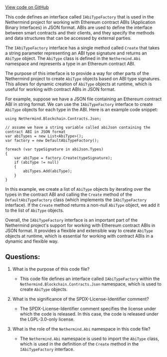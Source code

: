 [View code on GitHub](https://github.com/nethermindeth/nethermind/Nethermind.Blockchain/Contracts/Json/IAbiTypeFactory.cs)

This code defines an interface called `IAbiTypeFactory` that is used in the Nethermind project for working with Ethereum contract ABIs (Application Binary Interfaces) in JSON format. ABIs are used to define the interface between smart contracts and their clients, and they specify the methods and data structures that can be accessed by external parties.

The `IAbiTypeFactory` interface has a single method called `Create` that takes a string parameter representing an ABI type signature and returns an `AbiType` object. The `AbiType` class is defined in the `Nethermind.Abi` namespace and represents a type in an Ethereum contract ABI.

The purpose of this interface is to provide a way for other parts of the Nethermind project to create `AbiType` objects based on ABI type signatures. This allows for dynamic creation of `AbiType` objects at runtime, which is useful for working with contract ABIs in JSON format.

For example, suppose we have a JSON file containing an Ethereum contract ABI in string format. We can use the `IAbiTypeFactory` interface to create `AbiType` objects for each type in the ABI. Here is an example code snippet:

```
using Nethermind.Blockchain.Contracts.Json;

// assume we have a string variable called abiJson containing the contract ABI in JSON format
var abiTypes = new List<AbiType>();
var factory = new DefaultAbiTypeFactory();

foreach (var typeSignature in abiJson.Types)
{
    var abiType = factory.Create(typeSignature);
    if (abiType != null)
    {
        abiTypes.Add(abiType);
    }
}
```

In this example, we create a list of `AbiType` objects by iterating over the types in the contract ABI and calling the `Create` method of the `DefaultAbiTypeFactory` class (which implements the `IAbiTypeFactory` interface). If the `Create` method returns a non-null `AbiType` object, we add it to the list of `AbiType` objects.

Overall, the `IAbiTypeFactory` interface is an important part of the Nethermind project's support for working with Ethereum contract ABIs in JSON format. It provides a flexible and extensible way to create `AbiType` objects at runtime, which is essential for working with contract ABIs in a dynamic and flexible way.
## Questions: 
 1. What is the purpose of this code file?
    - This code file defines an interface called `IAbiTypeFactory` within the `Nethermind.Blockchain.Contracts.Json` namespace, which is used to create `AbiType` objects.

2. What is the significance of the SPDX-License-Identifier comment?
    - The SPDX-License-Identifier comment specifies the license under which the code is released. In this case, the code is released under the LGPL-3.0-only license.

3. What is the role of the `Nethermind.Abi` namespace in this code file?
    - The `Nethermind.Abi` namespace is used to import the `AbiType` class, which is used in the definition of the `Create` method in the `IAbiTypeFactory` interface.